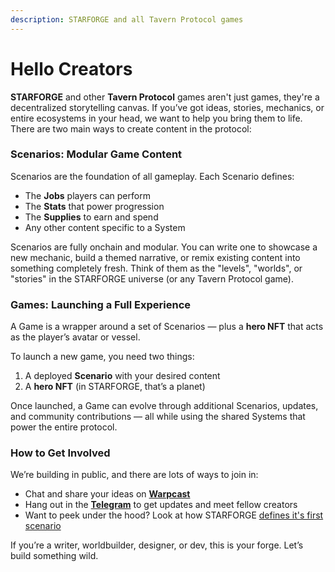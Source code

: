 ```yaml
---
description: STARFORGE and all Tavern Protocol games
---
```


# Hello Creators

**STARFORGE** and other **Tavern Protocol** games aren't just games, they're a decentralized storytelling canvas. If you’ve got ideas, stories, mechanics, or entire ecosystems in your head, we want to help you bring them to life. There are two main ways to create content in the protocol:



### **Scenarios: Modular Game Content**

Scenarios are the foundation of all gameplay. Each Scenario defines:

* The **Jobs** players can perform
* The **Stats** that power progression
* The **Supplies** to earn and spend
* Any other content specific to a System

Scenarios are fully onchain and modular. You can write one to showcase a new mechanic, build a themed narrative, or remix existing content into something completely fresh. Think of them as the "levels", "worlds", or "stories" in the STARFORGE universe (or any Tavern Protocol game).

### **Games: Launching a Full Experience**

A Game is a wrapper around a set of Scenarios — plus a **hero NFT** that acts as the player’s avatar or vessel.

To launch a new game, you need two things:

1. A deployed **Scenario** with your desired content
2. A **hero NFT** (in STARFORGE, that’s a planet)

Once launched, a Game can evolve through additional Scenarios, updates, and community contributions — all while using the shared Systems that power the entire protocol.

### How to Get Involved

We’re building in public, and there are lots of ways to join in:

* Chat and share your ideas on [**Warpcast**](https://warpcast.com/~/channel/playtavern)
* Hang out in the [**Telegram**](https://t.me/playtavern) to get updates and meet fellow creators
* Want to peek under the hood? Look at how STARFORGE [defines it's first scenario](https://github.com/gnomadic/starforge/blob/main/chain/src/scenarios/RegenScenario.sol)&#x20;



If you’re a writer, worldbuilder, designer, or dev, this is your forge. Let’s build something wild.
